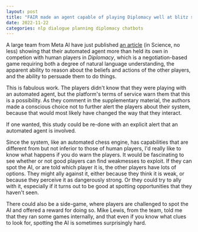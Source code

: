 ```yaml
---
layout: post
title: "FAIR made an agent capable of playing Diplomacy well at blitz speed"
date: 2022-11-22
categories: nlp dialogue planning diplomacy chatbots
---
```


A large team from Meta AI have just published [an article](https://www.science.org/doi/10.1126/science.ade9097) (in Science, no less) showing that their 
automated agent more than held its own in competion with human players in *Diplomacy*, which is a negotiation-based game requiring both a degree of natural 
language understanding, the apparent ability to reason about the beliefs and actions of the other players, and the ability to persuade them to do things. 

This is fabulous work. The players didn't know that they were playing with an automated agent, but the platform's terms of service warn them that this is 
a possibility. As they comment in the supplementary material, the authors made a conscious choice not to further alert the players about their system, 
because that would most likely have changed the way that they interact. 

If one wanted, this study could be re-done with an explicit alert that an automated agent is involved.


Since the system, like an automated chess engine, has capabilities that are different
from but not inferior to those of human players, I'd really like to know what happens if you do warn the players. It would be fascinating to see whether or not
good players can find weakmesses to exploit. If they can spot the AI, or are told which player it is, the other players have lots of options. They might ally 
against it, either because they think it is weak, or because they perceive it as dangerously strong. Or they could try to ally with it, especially if it 
turns out to be good at spotting opportunities that they haven't seen.

There could also be a side-game, where players are challenged to spot the AI and offered a reward for doing so. Mike Lewis, from the team, told me that they 
ran some games internally, and that even if you know what clues to look for, spotting the AI is sometimes surprisingly hard.
